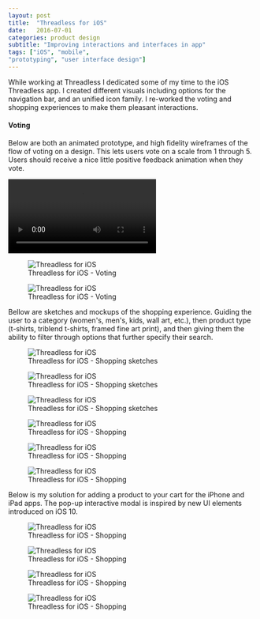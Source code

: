 ```yaml
---
layout: post
title:  "Threadless for iOS"
date:   2016-07-01
categories: product design
subtitle: "Improving interactions and interfaces in app"
tags: ["iOS", "mobile",
"prototyping", "user interface design"]
---
```

While working at Threadless I dedicated some of my time to the iOS Threadless app. I created different visuals including options for the navigation bar, and an unified icon family. I re-worked the voting and shopping experiences to make them pleasant interactions.

<h4>Voting</h4>
Below are both an animated prototype, and high fidelity wireframes of the flow of voting on a design. This lets users vote on a scale from 1 through 5. Users should receive a nice little positive feedback animation when they vote.

<video autoplay preload loop src="../../../../../../assets/images/threadlessapp.mov"><source src="../../../../../../assets/images/threadlessapp.mov %}" type="video/mp4"></video>

<figure>
	<img src="../../../../../../assets/images/threadless-ios-1.png" alt="Threadless for iOS" />
	<figcaption class="media-caption center">Threadless for iOS - Voting</figcaption>
</figure>

<figure>
	<img src="../../../../../../assets/images/threadless-ios-2.png" alt="Threadless for iOS" />
	<figcaption class="media-caption center">Threadless for iOS - Voting</figcaption>
</figure>

Bellow are sketches and mockups of the shopping experience. Guiding the user to a category (women's, men's, kids, wall art, etc.), then product type (t-shirts, triblend t-shirts, framed fine art print), and then giving them the ability to filter through options that further specify their search.

<figure>
	<img src="../../../../../../assets/images/ios-scan.jpg" alt="Threadless for iOS" />
	<figcaption class="media-caption center">Threadless for iOS - Shopping sketches</figcaption>
</figure>

<figure>
	<img src="../../../../../../assets/images/ios-scan-2.jpg" alt="Threadless for iOS" />
	<figcaption class="media-caption center">Threadless for iOS - Shopping sketches</figcaption>
</figure>

<figure>
	<img src="../../../../../../assets/images/ios-scan-3.jpg" alt="Threadless for iOS" />
	<figcaption class="media-caption center">Threadless for iOS - Shopping sketches</figcaption>
</figure>

<figure>
	<img src="../../../../../../assets/images/threadless-ios-3.png" alt="Threadless for iOS" />
	<figcaption class="media-caption center">Threadless for iOS - Shopping</figcaption>
</figure>

<figure>
	<img src="../../../../../../assets/images/threadless-ios-4.png" alt="Threadless for iOS" />
	<figcaption class="media-caption center">Threadless for iOS - Shopping</figcaption>
</figure>

<figure>
	<img src="../../../../../../assets/images/threadless-ios-5.png" alt="Threadless for iOS" />
	<figcaption class="media-caption center">Threadless for iOS - Shopping</figcaption>
</figure>

Below is my solution for adding a product to your cart for the iPhone and iPad apps. The pop-up interactive modal is inspired by new UI elements introduced on iOS 10.

<figure>
	<img src="../../../../../../assets/images/threadless-ios-6.png" alt="Threadless for iOS" />
	<figcaption class="media-caption center">Threadless for iOS - Shopping</figcaption>
</figure>

<figure>
	<img src="../../../../../../assets/images/threadless-ios-7.png" alt="Threadless for iOS" />
	<figcaption class="media-caption center">Threadless for iOS - Shopping</figcaption>
</figure>

<figure>
	<img src="../../../../../../assets/images/threadless-ios-8.png" alt="Threadless for iOS" />
	<figcaption class="media-caption center">Threadless for iOS - Shopping</figcaption>
</figure>

<figure>
	<img src="../../../../../../assets/images/threadless-ios-9.png" alt="Threadless for iOS" />
	<figcaption class="media-caption center">Threadless for iOS - Shopping</figcaption>
</figure>
